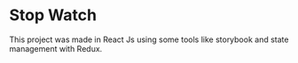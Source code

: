 # Stop Watch

This project was made in React Js using some tools like storybook and state management with Redux.
